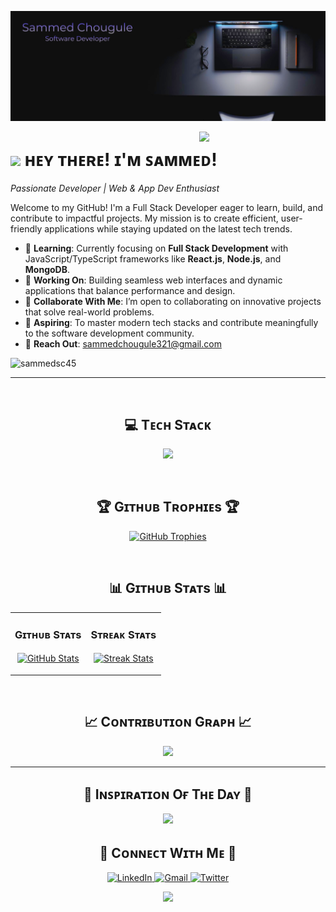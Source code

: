 <!--Banner-->
![Sammed Chougule Banner Image](https://github.com/sammedsc45/sammedsc45/blob/main/Sam_Banner.png)

<!--Night Owl image-->
<div>
  <img align="right" width="40%" src="https://owlbertsio-resized.s3.amazonaws.com/Popper.psd.full.png">
</div>

<!--Header Name-->
# <img src="https://emojis.slackmojis.com/emojis/images/1531849430/4246/blob-sunglasses.gif?1531849430" width="30"/> ʜᴇʏ ᴛʜᴇʀᴇ! ɪ'ᴍ ꜱᴀᴍᴍᴇᴅ!
*Passionate Developer | Web & App Dev Enthusiast*
<br /> 

<!--Start Intro-->               
<p align="left">Welcome to my GitHub! I'm a Full Stack Developer eager to learn, build, and contribute to impactful projects. My mission is to create efficient, user-friendly applications while staying updated on the latest tech trends.</p>

- 🌱 **Learning**: Currently focusing on **Full Stack Development** with JavaScript/TypeScript frameworks like **React.js**, **Node.js**, and **MongoDB**.
- 🚀 **Working On**: Building seamless web interfaces and dynamic applications that balance performance and design.
- 💞️ **Collaborate With Me**: I’m open to collaborating on innovative projects that solve real-world problems.
- 🎯 **Aspiring**: To master modern tech stacks and contribute meaningfully to the software development community.
- 📧 **Reach Out**: [sammedchougule321@gmail.com](mailto:sammedchougule321@gmail.com)

<!--End Intro-->

<!--Profile Count Badge-->
<p align="left">
  <img src="https://komarev.com/ghpvc/?username=sammedsc45&label=Profile%20views&color=0e75b6&style=for-the-badge" alt="sammedsc45" />
</p>

---
<br />

<!--Languages and Tools Section-->       
<h2 align="center">💻 Tᴇᴄʜ Sᴛᴀᴄᴋ</h2> 
<p align="center">
<img width="500px"  src="https://skillicons.dev/icons?i=c,cpp,py,java,html,css,js,react,nodejs,express,mongo,git,vscode,androidstudio,linux&perline=10"  />
</p>
<br />


<!--Trophies Section-->   
<h2 align="center">🏆 Gɪᴛʜᴜʙ Tʀᴏᴘʜɪᴇs 🏆</h2>
<p align="center">
  <a href="https://github.com/sammedsc45/github-profile-trophy">
    <img src="https://github-profile-trophy.vercel.app/?username=sammedsc45&row=2&column=6&margin-w=20&margin-h=20" alt="GitHub Trophies">
  </a>
</p>
<br />

<!--Github stats Table--> 
<h2 align="center">📊 Gɪᴛʜᴜʙ Sᴛᴀᴛs 📊</h2>

<table width="100%">
  <tr>
    <td width="50%">
      <h3 align="center"><strong>Gɪᴛʜᴜʙ Sᴛᴀᴛs</strong></h3>
      <p align="center">
        <a href="https://github.com/sammedsc45">
          <img align="center" src="https://github-readme-stats.vercel.app/api?username=sammedsc45&count_private=true&show_icons=true&theme=radical" alt="GitHub Stats" />
        </a>
      </p>
    </td>
    <td width="50%">
      <h3 align="center"><strong>Sᴛʀᴇᴀᴋ Sᴛᴀᴛs</strong></h3>
      <p align="center">
        <a href="https://github.com/sammedsc45">
          <img align="center" src="https://streak-stats.demolab.com?user=sammedsc45&theme=radical" alt="Streak Stats" />
        </a>
      </p>
    </td>
  </tr>
</table>
<br />

<!--Contribution Graph-->
<h2 align="center">📈 Cᴏɴᴛʀɪʙᴜᴛɪᴏɴ Gʀᴀᴘʜ 📈</h2>
<div align="center">
    <img src="https://github-readme-activity-graph.vercel.app/graph?username=sammedsc45&bg_color=0e2439&color=72e5c3&line=fe6e95&point=ffcc30&area=true&hide_border=false">
</div>

---

<!--Dynamic Quote card updated everyday at 12 PM--> 
<h2 align="center">🌟 Iɴꜱᴘɪʀᴀᴛɪᴏɴ Oғ Tʜᴇ Dᴀʏ 🌟</h2>

<!--STARTS_HERE_QUOTE_CARD-->
<p align="center">
    <img src="https://readme-daily-quotes.vercel.app/api?author=Adrian%20Holovaty&quote=Great%20code%20isn%E2%80%99t%20just%20written%2C%20it%E2%80%99s%20crafted%20with%20purpose%2C%20passion%2C%20and%20a%20desire%20to%20create%20something%20meaningful.&theme=dark&bg_color=0e2439&author_color=ffcc30">
</p>

<!--ENDS_HERE_QUOTE_CARD-->


<!--Contact Section--> 

<h2 align="center">🤝 Cᴏɴɴᴇᴄᴛ Wɪᴛʜ Mᴇ 🤝 </h2>
<div align="center">
 <a href="https://www.linkedin.com/in/sammed-chougule" target="_blank">
<img src="https://img.shields.io/badge/LinkedIn-%230077B5.svg?&style=for-the-badge&logo=linkedin&logoColor=white" alt="LinkedIn" />
</a>
  
<a href="mailto:sammedchougule321@gmail.com" target="_blank">
<img src="https://img.shields.io/badge/Gmail-%23D14836.svg?&style=for-the-badge&logo=gmail&logoColor=white" alt="Gmail" />
</a>

<a href="https://x.com/SammedC94865641" target="_blank">
<img src="https://img.shields.io/badge/Twitter-%231DA1F2.svg?&style=for-the-badge&logo=twitter&logoColor=white" alt="Twitter" />
</a>
</div>

<!--Footer--> 
<p align="center">
  <img src="https://capsule-render.vercel.app/api?type=waving&color=gradient&height=65&section=footer"/>
</p>
